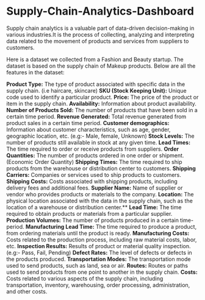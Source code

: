 # Supply-Chain-Analytics-Dashboard

Supply chain analytics is a valuable part of data-driven decision-making in various industries.It is the process of collecting, analyzing and interpreting data related to the movement of products and services from suppliers to customers.

Here is a dataset we collected from a Fashion and Beauty startup. The dataset is based on the supply chain of Makeup products. Below are all the features in the dataset:

**Product Type:** The type of product associated with specific data in the supply chain. (i.e haircare, skincare)
**SKU (Stock Keeping Unit):** Unique code used to identify a particular product.
**Price:** The price of the product or item in the supply chain.
**Availability:** Information about product availability.
**Number of Products Sold:** The number of products that have been sold in a certain time period.
**Revenue Generated:** Total revenue generated from product sales in a certain time period.
**Customer demographics:** Information about customer characteristics, such as age, gender, geographic location, etc. (e.g:- Male, female, Unknown)
**Stock Levels:** The number of products still available in stock at any given time.
**Lead Times:** The time required to order or receive products from suppliers.
**Order Quantities:** The number of products ordered in one order or shipment.(Economic Order Quantity)
**Shipping Times:** The time required to ship products from the warehouse or distribution center to customers.
**Shipping Carriers:** Companies or services used to ship products to customers.
**Shipping Costs:** Costs associated with shipping products, including delivery fees and additional fees.
**Supplier Name:** Name of supplier or vendor who provides products or materials to the company.
**Location:** The physical location associated with the data in the supply chain, such as the location of a warehouse or distribution center.**
**Lead Time:** The time required to obtain products or materials from a particular supplier.
**Production Volumes:** The number of products produced in a certain time-period.
**Manufacturing Lead Time:** The time required to produce a product, from ordering materials until the product is ready.
**Manufacturing Costs:** Costs related to the production process, including raw material costs, labor, etc.
**Inspection Results:** Results of product or material quality inspection. (e.g:- Pass, Fail, Pending)
**Defect Rates:** The level of defects or defects in the products produced.
**Transportation Modes:** The transportation mode used to send products, such as land, sea or air.
**Routes:** Routes or paths used to send products from one point to another in the supply chain.
**Costs:** Costs related to various aspects of the supply chain, including transportation, inventory, warehousing, order processing, administration, and other costs.
